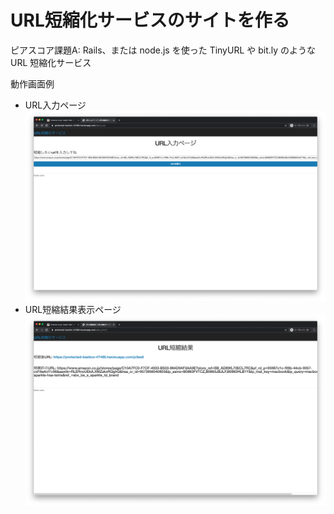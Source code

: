 # URL短縮化サービスのサイトを作る

ピアスコア課題A:
Rails、または node.js を使った TinyURL や bit.ly のような URL 短縮化サービス

動作画面例
- URL入力ページ
![URL入力ページ](assets/images/sc162610.png)
- URL短縮結果表示ページ
![URL短縮結果表示ページ](assets/images/sc162623.png)
